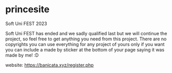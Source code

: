 # princesite
Soft Uni FEST 2023

Soft Uni FEST has ended and we sadly qualified last but we will continue the project, so feel free to get anything you need from this project. There are no copyrights you can use everything for any project of yours only if you want you can include a made by sticker at the bottom of your page saying it was made by me! :D



website: https://banicata.xyz/register.php
